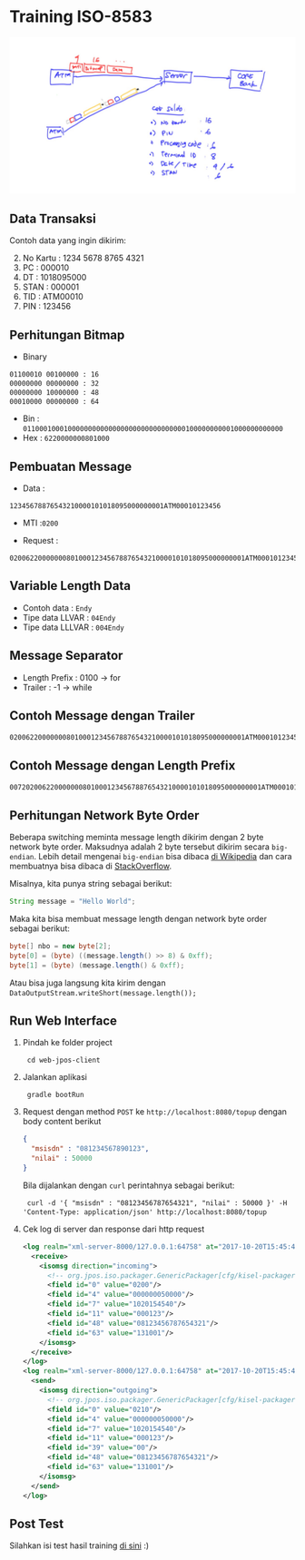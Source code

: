 # Training ISO-8583 #

![Skema Aplikasi ISO 8583](img/gambar-iso8583.jpg)

## Data Transaksi ##

Contoh data yang ingin dikirim:

2. No Kartu : 1234 5678 8765 4321
3. PC : 000010
7. DT : 1018095000
11. STAN : 000001
41. TID : ATM00010
52. PIN : 123456

## Perhitungan Bitmap ##

* Binary

```
01100010 00100000 : 16
00000000 00000000 : 32
00000000 10000000 : 48
00010000 00000000 : 64
```

* Bin : `0110001000100000000000000000000000000000100000000001000000000000`
* Hex : `6220000000801000`

## Pembuatan Message ##

* Data : 

```
12345678876543210000101018095000000001ATM00010123456
```

* MTI :`0200`

* Request :

```
0200622000000080100012345678876543210000101018095000000001ATM00010123456
```

## Variable Length Data

* Contoh data : `Endy`
* Tipe data LLVAR : `04Endy`
* Tipe data LLLVAR : `004Endy`

## Message Separator ##

* Length Prefix : 0100 -> for
* Trailer : -1 -> while

## Contoh Message dengan Trailer ##

```
0200622000000080100012345678876543210000101018095000000001ATM00010123456x0200622000000080100012345678876544440000101018095000000001ATM00023123456
```

## Contoh Message dengan Length Prefix ##

```
00720200622000000080100012345678876543210000101018095000000001ATM00010123456
```

## Perhitungan Network Byte Order ##

Beberapa switching meminta message length dikirim dengan 2 byte network byte order. Maksudnya adalah 2 byte tersebut dikirim secara `big-endian`. Lebih detail mengenai `big-endian` bisa dibaca [di Wikipedia](https://en.wikipedia.org/wiki/Endianness) dan cara membuatnya bisa dibaca di [StackOverflow](https://stackoverflow.com/a/1992054/855470).

Misalnya, kita punya string sebagai berikut:

```java
String message = "Hello World";
```

Maka kita bisa membuat message length dengan network byte order sebagai berikut:

```java
byte[] nbo = new byte[2];
byte[0] = (byte) ((message.length() >> 8) & 0xff);
byte[1] = (byte) (message.length() & 0xff);
```

Atau bisa juga langsung kita kirim dengan `DataOutputStream.writeShort(message.length());`

## Run Web Interface ##

1. Pindah ke folder project

        cd web-jpos-client

2. Jalankan aplikasi

        gradle bootRun

3. Request dengan method `POST` ke `http://localhost:8080/topup` dengan body content berikut

    ```json
    { 
      "msisdn" : "081234567890123", 
      "nilai" : 50000 
    }
    ```

    Bila dijalankan dengan `curl` perintahnya sebagai berikut:

        curl -d '{ "msisdn" : "08123456787654321", "nilai" : 50000 }' -H 'Content-Type: application/json' http://localhost:8080/topup

4. Cek log di server dan response dari http request


    ```xml
    <log realm="xml-server-8000/127.0.0.1:64758" at="2017-10-20T15:45:40.871" lifespan="82294ms">
      <receive>
        <isomsg direction="incoming">
          <!-- org.jpos.iso.packager.GenericPackager[cfg/kisel-packager.xml] -->
          <field id="0" value="0200"/>
          <field id="4" value="000000050000"/>
          <field id="7" value="1020154540"/>
          <field id="11" value="000123"/>
          <field id="48" value="08123456787654321"/>
          <field id="63" value="131001"/>
        </isomsg>
      </receive>
    </log>
    <log realm="xml-server-8000/127.0.0.1:64758" at="2017-10-20T15:45:40.910" lifespan="7ms">
      <send>
        <isomsg direction="outgoing">
          <!-- org.jpos.iso.packager.GenericPackager[cfg/kisel-packager.xml] -->
          <field id="0" value="0210"/>
          <field id="4" value="000000050000"/>
          <field id="7" value="1020154540"/>
          <field id="11" value="000123"/>
          <field id="39" value="00"/>
          <field id="48" value="08123456787654321"/>
          <field id="63" value="131001"/>
        </isomsg>
      </send>
    </log>
    ```

## Post Test ##

Silahkan isi test hasil training [di sini](https://goo.gl/forms/FjFE917ZI3IEWae62) :)
